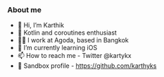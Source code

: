 ### About me

- 👋 Hi, I’m Karthik 
- :muscle: Kotlin and coroutines enthusiast
- :technologist: I work at Agoda, based in Bangkok
- 🌱 I’m currently learning iOS
- 📫 How to reach me - Twitter @kartykx
- :microscope: Sandbox profile - https://github.com/karthyks

<!---
kartykx/kartykx is a ✨ special ✨ repository because its `README.md` (this file) appears on your GitHub profile.
You can click the Preview link to take a look at your changes.
--->
